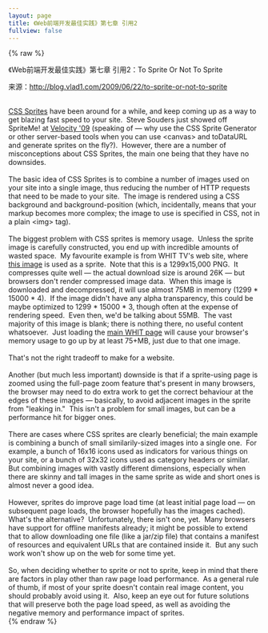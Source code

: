 ```yaml
---
layout: page
title: 《Web前端开发最佳实践》第七章 引用2
fullview: false
---
```


{% raw %} 
<p>《Web前端开发最佳实践》第七章 引用2：To Sprite Or Not To Sprite</p>
<p>来源：<a title="http://blog.vlad1.com/2009/06/22/to-sprite-or-not-to-sprite" href="http://blog.vlad1.com/2009/06/22/to-sprite-or-not-to-sprite">http://blog.vlad1.com/2009/06/22/to-sprite-or-not-to-sprite</a></p>
<div class="content"><br /><a class="b1" href="http://css-tricks.com/css-sprites/" rel="nofollow external">CSS Sprites</a> have been around for a while, and keep coming up as a way to get blazing fast speed to your site.  Steve Souders just showed off SpriteMe! at <a class="b1" href="http://www.stevesouders.com/spriteme/" rel="nofollow external">Velocity '09</a> (speaking of — why use the CSS Sprite Generator or other server-based tools when you can use &lt;canvas&gt; and toDataURL and generate sprites on the fly?).  However, there are a number of misconceptions about CSS Sprites, the main one being that they have no downsides.<br /><br />The basic idea of CSS Sprites is to combine a number of images used on your site into a single image, thus reducing the number of HTTP requests that need to be made to your site.  The image is rendered using a CSS background and background-position (which, incidentally, means that your markup becomes more complex; the image to use is specified in CSS, not in a plain &lt;img&gt; tag).<br /><br />The biggest problem with CSS sprites is memory usage.  Unless the sprite image is carefully constructed, you end up with incredible amounts of wasted space.  My favourite example is from WHIT TV's web site, where <a class="b1" href="http://www.wthitv.com/images/bg_module.png" rel="nofollow external">this image</a> is used as a sprite.  Note that this is a 1299x15,000 PNG.  It compresses quite well — the actual download size is around 26K — but browsers don't render compressed image data.  When this image is downloaded and decompressed, it will use almost 75MB in memory (1299 * 15000 * 4).  If the image didn't have any alpha transparency, this could be maybe optimized to 1299 * 15000 * 3, though often at the expense of rendering speed.  Even then, we'd be talking about 55MB.  The vast majority of this image is blank; there is nothing there, no useful content whatsoever.  Just loading the <a class="b1" href="http://www.wthitv.com/" rel="nofollow external">main WHIT page</a> will cause your browser's memory usage to go up by at least 75+MB, just due to that one image.<br /><br />That's not the right tradeoff to make for a website.<br /><br />Another (but much less important) downside is that if a sprite-using page is zoomed using the full-page zoom feature that's present in many browsers, the browser may need to do extra work to get the correct behaviour at the edges of these images — basically, to avoid adjacent images in the sprite from "leaking in."  This isn't a problem for small images, but can be a performance hit for bigger ones.<br /><br />There are cases where CSS sprites are clearly beneficial; the main example is combining a bunch of small similarily-sized images into a single one.  For example, a bunch of 16x16 icons used as indicators for various things on your site, or a bunch of 32x32 icons used as category headers or similar.  But combining images with vastly different dimensions, especially when there are skinny and tall images in the same sprite as wide and short ones is almost never a good idea.<br /><br />However, sprites do improve page load time (at least initial page load — on subsequent page loads, the browser hopefully has the images cached).  What's the alternative?  Unfortunately, there isn't one, yet.  Many browsers have support for offline manifests already; it might be possible to extend that to allow downloading one file (like a jar/zip file) that contains a manifest of resources and equivalent URLs that are contained inside it.  But any such work won't show up on the web for some time yet.<br /><br />So, when deciding whether to sprite or not to sprite, keep in mind that there are factors in play other than raw page load performance.  As a general rule of thumb, if most of your sprite doesn't contain real image content, you should probably avoid using it.  Also, keep an eye out for future solutions that will preserve both the page load speed, as well as avoiding the negative memory and performance impact of sprites.</div>
{% endraw %}